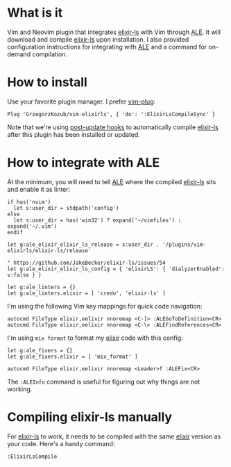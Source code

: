 # What is it

Vim and Neovim plugin that integrates [elixir-ls](https://github.com/JakeBecker/elixir-ls) with Vim through [ALE](https://github.com/w0rp/ale). It will download and compile [elixir-ls](https://github.com/JakeBecker/elixir-ls) upon installation. I also provided configuration instructions for integrating with [ALE](https://github.com/w0rp/ale) and a command for on-demand compilation.

# How to install

Use your favorite plugin manager. I prefer [vim-plug](https://github.com/junegunn/vim-plug):

```
Plug 'GrzegorzKozub/vim-elixirls', { 'do': ':ElixirLsCompileSync' }
```

Note that we're using [post-update hooks](https://github.com/junegunn/vim-plug#post-update-hooks) to automatically compile [elixir-ls](https://github.com/JakeBecker/elixir-ls) after this plugin has been installed or updated. 

# How to integrate with ALE

At the minimum, you will need to tell [ALE](https://github.com/w0rp/ale) where the compiled [elixir-ls](https://github.com/JakeBecker/elixir-ls) sits and enable it as linter:

```
if has('nvim')
  let s:user_dir = stdpath('config')
else
  let s:user_dir = has('win32') ? expand('~/vimfiles') : expand('~/.vim')
endif

let g:ale_elixir_elixir_ls_release = s:user_dir . '/plugins/vim-elixirls/elixir-ls/release'

" https://github.com/JakeBecker/elixir-ls/issues/54
let g:ale_elixir_elixir_ls_config = { 'elixirLS': { 'dialyzerEnabled': v:false } }

let g:ale_linters = {}
let g:ale_linters.elixir = [ 'credo', 'elixir-ls' ]
```

I'm using the following Vim key mappings for quick code navigation:

```
autocmd FileType elixir,eelixir nnoremap <C-]> :ALEGoToDefinition<CR>
autocmd FileType elixir,eelixir nnoremap <C-\> :ALEFindReferences<CR>
```

I'm using `mix format` to format my [elixir](https://elixir-lang.org/) code with this config: 

```
let g:ale_fixers = {}
let g:ale_fixers.elixir = [ 'mix_format' ]

autocmd FileType elixir,eelixir nnoremap <Leader>f :ALEFix<CR>
```

The `:ALEInfo` command is useful for figuring out why things are not working.

# Compiling elixir-ls manually

For [elixir-ls](https://github.com/JakeBecker/elixir-ls) to work, it needs to be compiled with the same [elixir](https://elixir-lang.org/) version as your code. Here's a handy command:

```
:ElixirLsCompile
```

